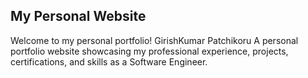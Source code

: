 ## My Personal Website
Welcome to my personal portfolio! GirishKumar Patchikoru
A personal portfolio website showcasing my professional experience, projects, certifications, and skills as a Software Engineer.

